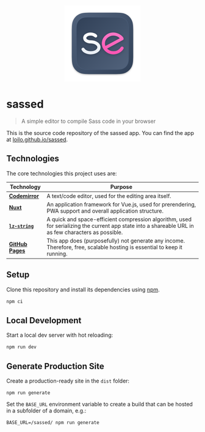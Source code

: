 <div align="center">
  <br>
  <br>
  <img src="logo.png" alt="The sassed logo: a white 's' and a pink 'e' on a dark grey keyboard key" width="200" height="200">

  <br>
</div>

# sassed

> A simple editor to compile Sass code in your browser

This is the source code repository of the sassed app. You can find the app at [loilo.github.io/sassed](https://loilo.github.io/sassed/).

## Technologies

The core technologies this project uses are:

<!-- prettier-ignore -->
Technology | Purpose
-|-
**[Codemirror](https://codemirror.net/)** | A text/code editor, used for the editing area itself.
**[Nuxt](https://nuxt.com/)** | An application framework for Vue.js, used for prerendering, PWA support and overall application structure.
**[`lz-string`](https://www.npmjs.com/package/lz-string)** | A quick and space-efficient compression algorithm, used for serializing the current app state into a shareable URL in as few characters as possible.
**[GitHub Pages](https://pages.github.com/)** | This app does (purposefully) not generate any income. Therefore, free, scalable hosting is essential to keep it running.

## Setup

Clone this repository and install its dependencies using [npm](https://npmjs.com/).

```bash
npm ci
```

## Local Development

Start a local dev server with hot reloading:

```bash
npm run dev
```

## Generate Production Site

Create a production-ready site in the `dist` folder:

```
npm run generate
```

Set the `BASE_URL` environment variable to create a build that can be hosted in a subfolder of a domain, e.g.:

```
BASE_URL=/sassed/ npm run generate
```
